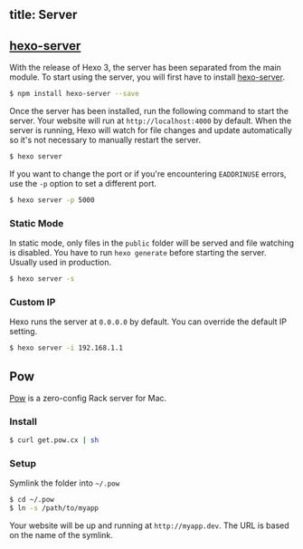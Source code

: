 title: Server
---
## [hexo-server]

With the release of Hexo 3, the server has been separated from the main module. To start using the server, you will first have to install [hexo-server].

``` bash
$ npm install hexo-server --save
```

Once the server has been installed, run the following command to start the server. Your website will run at `http://localhost:4000` by default. When the server is running, Hexo will watch for file changes and update automatically so it's not necessary to manually restart the server.

``` bash
$ hexo server
```

If you want to change the port or if you're encountering `EADDRINUSE` errors, use the `-p` option to set a different port.

``` bash
$ hexo server -p 5000
```

### Static Mode

In static mode, only files in the `public` folder will be served and file watching is disabled. You have to run `hexo generate` before starting the server. Usually used in production.

``` bash
$ hexo server -s
```

### Custom IP

Hexo runs the server at `0.0.0.0` by default. You can override the default IP setting.

``` bash
$ hexo server -i 192.168.1.1
```

## Pow

[Pow] is a zero-config Rack server for Mac.

### Install

``` bash
$ curl get.pow.cx | sh
```

### Setup

Symlink the folder into `~/.pow`

``` bash
$ cd ~/.pow
$ ln -s /path/to/myapp
```

Your website will be up and running at `http://myapp.dev`. The URL is based on the name of the symlink.

[hexo-server]: https://github.com/hexojs/hexo-server
[Pow]: http://pow.cx/
